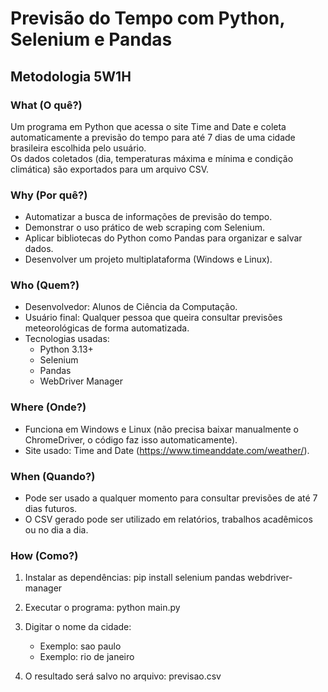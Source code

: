 # Previsão do Tempo com Python, Selenium e Pandas

## Metodologia 5W1H

### What (O quê?)
Um programa em Python que acessa o site Time and Date e coleta automaticamente a previsão do tempo para até 7 dias de uma cidade brasileira escolhida pelo usuário.  
Os dados coletados (dia, temperaturas máxima e mínima e condição climática) são exportados para um arquivo CSV.

### Why (Por quê?)
- Automatizar a busca de informações de previsão do tempo.  
- Demonstrar o uso prático de web scraping com Selenium.  
- Aplicar bibliotecas do Python como Pandas para organizar e salvar dados.  
- Desenvolver um projeto multiplataforma (Windows e Linux).  

### Who (Quem?)
- Desenvolvedor: Alunos de Ciência da Computação.  
- Usuário final: Qualquer pessoa que queira consultar previsões meteorológicas de forma automatizada.  
- Tecnologias usadas:  
  - Python 3.13+  
  - Selenium  
  - Pandas  
  - WebDriver Manager  

### Where (Onde?)
- Funciona em Windows e Linux (não precisa baixar manualmente o ChromeDriver, o código faz isso automaticamente).  
- Site usado: Time and Date (https://www.timeanddate.com/weather/).  

### When (Quando?)
- Pode ser usado a qualquer momento para consultar previsões de até 7 dias futuros.  
- O CSV gerado pode ser utilizado em relatórios, trabalhos acadêmicos ou no dia a dia.  

### How (Como?)
1. Instalar as dependências:
   pip install selenium pandas webdriver-manager

2. Executar o programa:
   python main.py

3. Digitar o nome da cidade:  
   - Exemplo: sao paulo  
   - Exemplo: rio de janeiro  

4. O resultado será salvo no arquivo:
   previsao.csv
